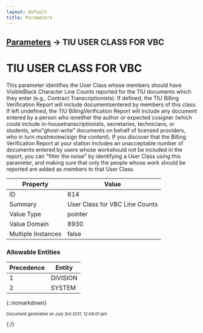 ```yaml
---
layout: default
title: Parameters
---
```


## [Parameters](TableOfContents) &#8594; TIU USER CLASS FOR VBC
# TIU USER CLASS FOR VBC

This parameter identifies the User Class whose members should have VisibleBlack Character Line Counts reported for the TIU documents which they enter (e.g., Contract Transcriptionists). If defined, the TIU Billing Verification Report will include documentsentered by members of this class. If left undefined, the TIU BillingVerification Report will include any document entered by a person who isneither the author or expected cosigner (which could include in-housetranscriptionists, secretaries, technicians, or students, who&quot;ghost-write&quot; documents on behalf of licensed providers, who in turn mustreview/sign the content). If you discover that the Billing Verification Report at your station includes an unacceptable number of documents entered by users whose workshould not be included in the report, you can &quot;filter the noise&quot; by identifying a User Class using this parameter, and making sure that only the people whose work should be reported are added as members to that User Class.

Property | Value
--- | ---
ID | 614
Summary | User Class for VBC Line Counts
Value Type | pointer
Value Domain | 8930
Multiple Instances | false

### Allowable Entities

Precedence | Entity
--- | ---
1 | DIVISION
2 | SYSTEM

{::nomarkdown} <br/><p style="font-size: 11px">Document generated on July 3rd 2017, 12:09:01 pm</p>{:/}